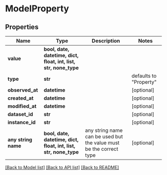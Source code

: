 # ModelProperty


## Properties
Name | Type | Description | Notes
------------ | ------------- | ------------- | -------------
**value** | **bool, date, datetime, dict, float, int, list, str, none_type** |  | 
**type** | **str** |  | defaults to "Property"
**observed_at** | **datetime** |  | [optional] 
**created_at** | **datetime** |  | [optional] 
**modified_at** | **datetime** |  | [optional] 
**dataset_id** | **str** |  | [optional] 
**instance_id** | **str** |  | [optional] 
**any string name** | **bool, date, datetime, dict, float, int, list, str, none_type** | any string name can be used but the value must be the correct type | [optional]

[[Back to Model list]](../README.md#documentation-for-models) [[Back to API list]](../README.md#documentation-for-api-endpoints) [[Back to README]](../README.md)



